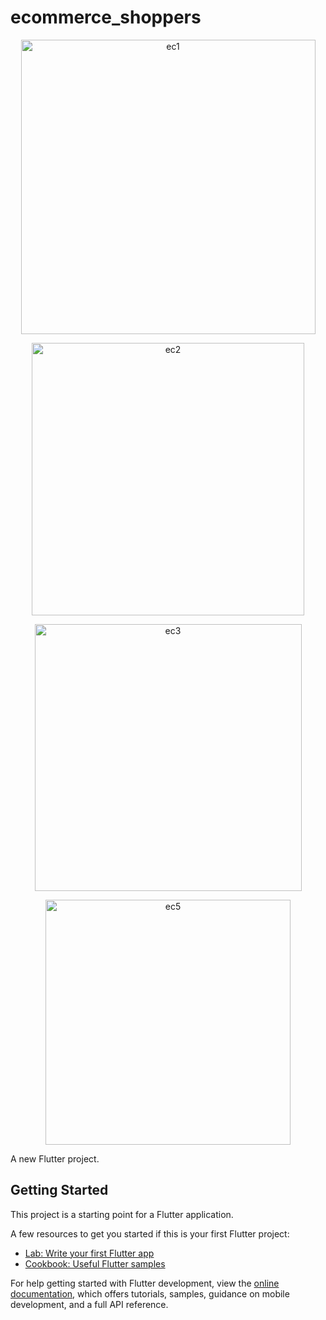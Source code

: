 # ecommerce_shoppers
<p align="center">
<img width="471" alt="ec1" src="https://github.com/R-Rubab/ECommerce-Shoppy-Application/assets/110218324/a07a9e78-d572-419c-aaeb-fe39ec3df4f3">
</p>

<p align="center">
<img width="436" alt="ec2" src="https://github.com/R-Rubab/ECommerce-Shoppy-Application/assets/110218324/8521d780-278f-4476-8afd-ffafe2122d7e">
</p>

<p align="center">
  <img width="427" alt="ec3" src="https://github.com/R-Rubab/ECommerce-Shoppy-Application/assets/110218324/848a989c-5454-4895-9a41-c3b30b6e746c">
</p>

<p align="center">
<img width="392" alt="ec5" src="https://github.com/R-Rubab/ECommerce-Shoppy-Application/assets/110218324/3b24e381-5366-4f51-9416-2610ff33621b">
</p>
A new Flutter project.



## Getting Started

This project is a starting point for a Flutter application.

A few resources to get you started if this is your first Flutter project:

- [Lab: Write your first Flutter app](https://docs.flutter.dev/get-started/codelab)
- [Cookbook: Useful Flutter samples](https://docs.flutter.dev/cookbook)

For help getting started with Flutter development, view the
[online documentation](https://docs.flutter.dev/), which offers tutorials,
samples, guidance on mobile development, and a full API reference.
